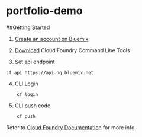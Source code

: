 # portfolio-demo

##Getting Started
1) [Create an account on Bluemix](https://console.ng.bluemix.net/registration/)

2) [Download](https://github.com/cloudfoundry/cli/releases) Cloud Foundry Command Line Tools

3) Set api endpoint

```
cf api https://api.ng.bluemix.net
```
4) CLI Login
```
    cf login
```    

5) CLI push code
```
    cf push
```    
    
    
Refer to [Cloud Foundry Documentation](https://docs.cloudfoundry.org/devguide/deploy-apps/manifest.html) for more info.


